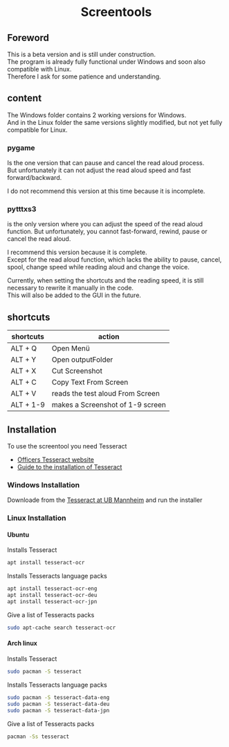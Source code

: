 # <center>Screentools</center>

## Foreword

This is a beta version and is still under construction.  
The program is already fully functional under Windows and soon also compatible with Linux.  
Therefore I ask for some patience and understanding.

## content

The Windows folder contains 2 working versions for Windows.  
And in the Linux folder the same versions slightly modified, but not yet fully compatible for Linux.

### pygame


Is the one version that can pause and cancel the read aloud process.  
But unfortunately it can not adjust the read aloud speed and fast forward/backward.

I do not recommend this version at this time because it is incomplete.

### pytttxs3

is the only version where you can adjust the speed of the read aloud function.
But unfortunately, you cannot fast-forward, rewind, pause or cancel the read aloud.

I recommend this version because it is complete.  
Except for the read aloud function, which lacks the ability to pause, cancel, spool, change speed while reading aloud and change the voice.  

Currently, when setting the shortcuts and the reading speed, it is still necessary to rewrite it manually in the code.  
This will also be added to the GUI in the future.


## shortcuts 

|shortcuts|action|
|-|-|
|ALT + Q|Open Menü|
|ALT + Y|Open outputFolder|
|ALT + X|Cut Screenshot|
|ALT + C|Copy Text From Screen|
|ALT + V|reads the test aloud From Screen|
|ALT + 1-9|makes a Screenshot of 1-9 screen|


## Installation

To use the screentool you need Tesseract
- [Officers Tesseract website](https://github.com/tesseract-ocr/tesseract "Orgin")
- [Guide to the installation of Tesseract](https://tesseract-ocr.github.io/tessdoc/Installation.html "orginal from Tesseract")

### Windows Installation

Downloade from the [Tesseract at UB Mannheim](https://github.com/UB-Mannheim/tesseract/wiki "Tesseract Version for Windows") and run the installer

### Linux Installation

#### Ubuntu

Installs Tesseract
```bash
apt install tesseract-ocr
```

Installs Tesseracts language packs
```bash
apt install tesseract-ocr-eng
apt install tesseract-ocr-deu
apt install tesseract-ocr-jpn
```

Give a list of Tesseracts packs
```bash
sudo apt-cache search tesseract-ocr
```

#### Arch linux

Installs Tesseract
```bash
sudo pacman -S tesseract
```

Installs Tesseracts language packs
```bash
sudo pacman -S tesseract-data-eng
sudo pacman -S tesseract-data-deu
sudo pacman -S tesseract-data-jpn
```

Give a list of Tesseracts packs
```bash
pacman -Ss tesseract
```